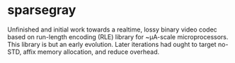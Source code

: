 # sparsegray
Unfinished and initial work towards a realtime, lossy binary video codec based on run-length encoding (RLE) library for ~µA-scale microprocessors. This library is but an early evolution. Later iterations had ought to target no-STD, affix memory allocation, and reduce overhead.
